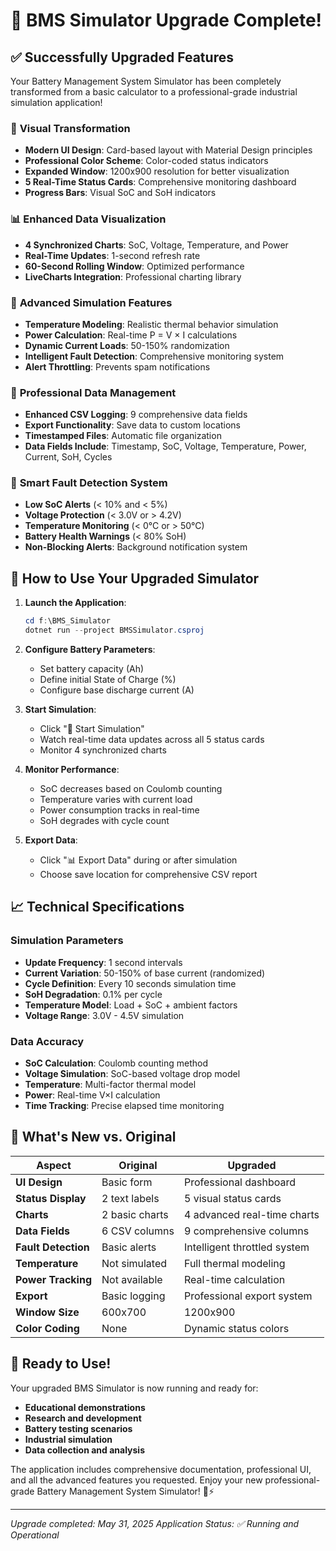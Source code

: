 # 🎉 BMS Simulator Upgrade Complete!

## ✅ Successfully Upgraded Features

Your Battery Management System Simulator has been completely transformed from a basic calculator to a professional-grade industrial simulation application!

### 🎨 **Visual Transformation**
- **Modern UI Design**: Card-based layout with Material Design principles
- **Professional Color Scheme**: Color-coded status indicators
- **Expanded Window**: 1200x900 resolution for better visualization
- **5 Real-Time Status Cards**: Comprehensive monitoring dashboard
- **Progress Bars**: Visual SoC and SoH indicators

### 📊 **Enhanced Data Visualization**
- **4 Synchronized Charts**: SoC, Voltage, Temperature, and Power
- **Real-Time Updates**: 1-second refresh rate
- **60-Second Rolling Window**: Optimized performance
- **LiveCharts Integration**: Professional charting library

### 🔬 **Advanced Simulation Features**
- **Temperature Modeling**: Realistic thermal behavior simulation
- **Power Calculation**: Real-time P = V × I calculations
- **Dynamic Current Loads**: 50-150% randomization
- **Intelligent Fault Detection**: Comprehensive monitoring system
- **Alert Throttling**: Prevents spam notifications

### 📁 **Professional Data Management**
- **Enhanced CSV Logging**: 9 comprehensive data fields
- **Export Functionality**: Save data to custom locations
- **Timestamped Files**: Automatic file organization
- **Data Fields Include**: Timestamp, SoC, Voltage, Temperature, Power, Current, SoH, Cycles

### 🚨 **Smart Fault Detection System**
- **Low SoC Alerts** (< 10% and < 5%)
- **Voltage Protection** (< 3.0V or > 4.2V)
- **Temperature Monitoring** (< 0°C or > 50°C)
- **Battery Health Warnings** (< 80% SoH)
- **Non-Blocking Alerts**: Background notification system

## 🚀 How to Use Your Upgraded Simulator

1. **Launch the Application**:
   ```powershell
   cd f:\BMS_Simulator
   dotnet run --project BMSSimulator.csproj
   ```

2. **Configure Battery Parameters**:
   - Set battery capacity (Ah)
   - Define initial State of Charge (%)
   - Configure base discharge current (A)

3. **Start Simulation**:
   - Click "🚀 Start Simulation"
   - Watch real-time data updates across all 5 status cards
   - Monitor 4 synchronized charts

4. **Monitor Performance**:
   - SoC decreases based on Coulomb counting
   - Temperature varies with current load
   - Power consumption tracks in real-time
   - SoH degrades with cycle count

5. **Export Data**:
   - Click "📊 Export Data" during or after simulation
   - Choose save location for comprehensive CSV report

## 📈 **Technical Specifications**

### Simulation Parameters
- **Update Frequency**: 1 second intervals
- **Current Variation**: 50-150% of base current (randomized)
- **Cycle Definition**: Every 10 seconds simulation time
- **SoH Degradation**: 0.1% per cycle
- **Temperature Model**: Load + SoC + ambient factors
- **Voltage Range**: 3.0V - 4.5V simulation

### Data Accuracy
- **SoC Calculation**: Coulomb counting method
- **Voltage Simulation**: SoC-based voltage drop model
- **Temperature**: Multi-factor thermal model
- **Power**: Real-time V×I calculation
- **Time Tracking**: Precise elapsed time monitoring

## 🎯 **What's New vs. Original**

| Aspect | Original | Upgraded |
|--------|----------|----------|
| **UI Design** | Basic form | Professional dashboard |
| **Status Display** | 2 text labels | 5 visual status cards |
| **Charts** | 2 basic charts | 4 advanced real-time charts |
| **Data Fields** | 6 CSV columns | 9 comprehensive columns |
| **Fault Detection** | Basic alerts | Intelligent throttled system |
| **Temperature** | Not simulated | Full thermal modeling |
| **Power Tracking** | Not available | Real-time calculation |
| **Export** | Basic logging | Professional export system |
| **Window Size** | 600x700 | 1200x900 |
| **Color Coding** | None | Dynamic status colors |

## 🏁 **Ready to Use!**

Your upgraded BMS Simulator is now running and ready for:
- **Educational demonstrations**
- **Research and development**
- **Battery testing scenarios**
- **Industrial simulation**
- **Data collection and analysis**

The application includes comprehensive documentation, professional UI, and all the advanced features you requested. Enjoy your new professional-grade Battery Management System Simulator! 🔋⚡

---
*Upgrade completed: May 31, 2025*
*Application Status: ✅ Running and Operational*
